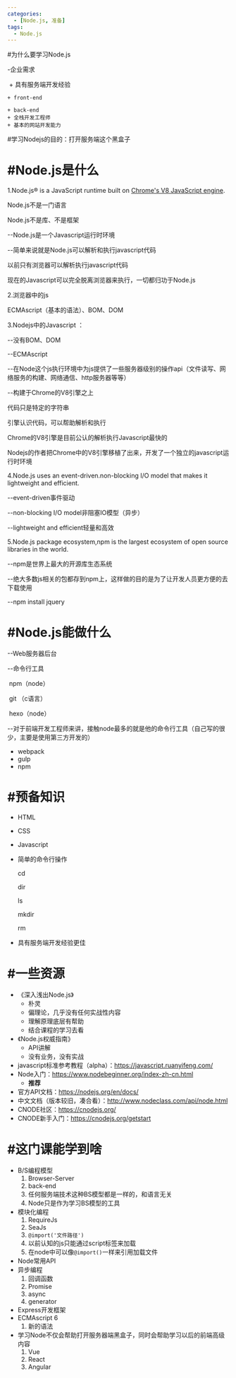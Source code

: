 ```yaml
---
categories:
  - [Node.js, 准备]
tags:
  - Node.js
---
```

#为什么要学习Node.js

-企业需求

​	+ 具有服务端开发经验

	+ front-end
	
	+ back-end
	+ 全栈开发工程师
	+ 基本的网站开发能力

#学习Nodejs的目的：打开服务端这个黑盒子

# #Node.js是什么

1.Node.js® is a JavaScript runtime built on [Chrome's V8 JavaScript engine](https://v8.dev/).

Node.js不是一门语言

Node.js不是库、不是框架

--Node.js是一个Javascript运行时环境

--简单来说就是Node.js可以解析和执行javascript代码

以前只有浏览器可以解析执行javascript代码

现在的Javascript可以完全脱离浏览器来执行，一切都归功于Node.js

2.浏览器中的js

ECMAscript（基本的语法）、BOM、DOM

3.Nodejs中的Javascript ： 

--没有BOM、DOM

--ECMAscript

--在Node这个js执行环境中为js提供了一些服务器级别的操作api（文件读写、网络服务的构建、网络通信、http服务器等等）

--构建于Chrome的V8引擎之上

代码只是特定的字符串

引擎认识代码，可以帮助解析和执行

Chrome的V8引擎是目前公认的解析执行Javascript最快的

Nodejs的作者把Chrome中的V8引擎移植了出来，开发了一个独立的javascript运行时环境

4.Node.js uses an event-driven.non-blocking I/O model that makes it lightweight and efficient.

--event-driven事件驱动

--non-blocking I/O model非阻塞IO模型（异步）

--lightweight and efficient轻量和高效

5.Node.js package ecosystem,npm is the largest ecosystem of open source libraries in the world.

--npm是世界上最大的开源库生态系统

--绝大多数js相关的包都存到npm上，这样做的目的是为了让开发人员更方便的去下载使用

--npm install jquery

# #Node.js能做什么

--Web服务器后台

--命令行工具

​	npm（node）

​	git   （c语言）

​	hexo（node）

--对于前端开发工程师来讲，接触node最多的就是他的命令行工具（自己写的很少，主要是使用第三方开发的）

- webpack
- gulp
- npm

# #预备知识

- HTML

- CSS

- Javascript

- 简单的命令行操作

  cd

  dir

  ls

  mkdir

  rm

- 具有服务端开发经验更佳

# #一些资源

- 《深入浅出Node.js》
  -   朴灵
  - 偏理论，几乎没有任何实战性内容
  - 理解原理底层有帮助
  - 结合课程的学习去看
- 《Node.js权威指南》
  -   API讲解
  - 没有业务，没有实战
- javascript标准参考教程（alpha）：https://javascript.ruanyifeng.com/
- Node入门：https://www.nodebeginner.org/index-zh-cn.html
  - **推荐**
- 官方API文档：https://nodejs.org/en/docs/
- 中文文档（版本较旧，凑合看）：http://www.nodeclass.com/api/node.html
- CNODE社区：https://cnodejs.org/
- CNODE新手入门：https://cnodejs.org/getstart

# #这门课能学到啥

- B/S编程模型
  1. Browser-Server
  2. back-end
  3. 任何服务端技术这种BS模型都是一样的，和语言无关
  4. Node只是作为学习BS模型的工具
- 模块化编程
  1. RequireJs
  2. SeaJs
  3. `@import('文件路径')`
  4. 以前认知的js只能通过script标签来加载
  5. 在node中可以像`@import()`一样来引用加载文件
- Node常用API
- 异步编程
  1. 回调函数
  2. Promise
  3. async
  4. generator
- Express开发框架
- ECMAscript 6
  1. 新的语法
- 学习Node不仅会帮助打开服务器端黑盒子，同时会帮助学习以后的前端高级内容
  1. Vue
  2. React
  3. Angular





